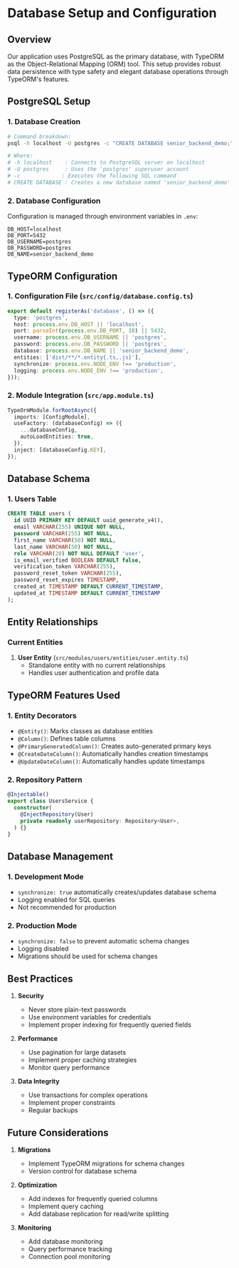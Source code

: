 # Database Setup and Configuration

## Overview

Our application uses PostgreSQL as the primary database, with TypeORM as the Object-Relational Mapping (ORM) tool. This setup provides robust data persistence with type safety and elegant database operations through TypeORM's features.

## PostgreSQL Setup

### 1. Database Creation

```bash
# Command breakdown:
psql -h localhost -U postgres -c "CREATE DATABASE senior_backend_demo;"

# Where:
# -h localhost    : Connects to PostgreSQL server on localhost
# -U postgres     : Uses the 'postgres' superuser account
# -c             : Executes the following SQL command
# CREATE DATABASE : Creates a new database named 'senior_backend_demo'
```

### 2. Database Configuration

Configuration is managed through environment variables in `.env`:

```env
DB_HOST=localhost
DB_PORT=5432
DB_USERNAME=postgres
DB_PASSWORD=postgres
DB_NAME=senior_backend_demo
```

## TypeORM Configuration

### 1. Configuration File (`src/config/database.config.ts`)

```typescript
export default registerAs('database', () => ({
  type: 'postgres',
  host: process.env.DB_HOST || 'localhost',
  port: parseInt(process.env.DB_PORT, 10) || 5432,
  username: process.env.DB_USERNAME || 'postgres',
  password: process.env.DB_PASSWORD || 'postgres',
  database: process.env.DB_NAME || 'senior_backend_demo',
  entities: ['dist/**/*.entity{.ts,.js}'],
  synchronize: process.env.NODE_ENV !== 'production',
  logging: process.env.NODE_ENV !== 'production',
}));
```

### 2. Module Integration (`src/app.module.ts`)

```typescript
TypeOrmModule.forRootAsync({
  imports: [ConfigModule],
  useFactory: (databaseConfig) => ({
    ...databaseConfig,
    autoLoadEntities: true,
  }),
  inject: [databaseConfig.KEY],
});
```

## Database Schema

### 1. Users Table

```sql
CREATE TABLE users (
  id UUID PRIMARY KEY DEFAULT uuid_generate_v4(),
  email VARCHAR(255) UNIQUE NOT NULL,
  password VARCHAR(255) NOT NULL,
  first_name VARCHAR(50) NOT NULL,
  last_name VARCHAR(50) NOT NULL,
  role VARCHAR(20) NOT NULL DEFAULT 'user',
  is_email_verified BOOLEAN DEFAULT false,
  verification_token VARCHAR(255),
  password_reset_token VARCHAR(255),
  password_reset_expires TIMESTAMP,
  created_at TIMESTAMP DEFAULT CURRENT_TIMESTAMP,
  updated_at TIMESTAMP DEFAULT CURRENT_TIMESTAMP
);
```

## Entity Relationships

### Current Entities

1. **User Entity** (`src/modules/users/entities/user.entity.ts`)
   - Standalone entity with no current relationships
   - Handles user authentication and profile data

## TypeORM Features Used

### 1. Entity Decorators

- `@Entity()`: Marks classes as database entities
- `@Column()`: Defines table columns
- `@PrimaryGeneratedColumn()`: Creates auto-generated primary keys
- `@CreateDateColumn()`: Automatically handles creation timestamps
- `@UpdateDateColumn()`: Automatically handles update timestamps

### 2. Repository Pattern

```typescript
@Injectable()
export class UsersService {
  constructor(
    @InjectRepository(User)
    private readonly userRepository: Repository<User>,
  ) {}
}
```

## Database Management

### 1. Development Mode

- `synchronize: true` automatically creates/updates database schema
- Logging enabled for SQL queries
- Not recommended for production

### 2. Production Mode

- `synchronize: false` to prevent automatic schema changes
- Logging disabled
- Migrations should be used for schema changes

## Best Practices

1. **Security**

   - Never store plain-text passwords
   - Use environment variables for credentials
   - Implement proper indexing for frequently queried fields

2. **Performance**

   - Use pagination for large datasets
   - Implement proper caching strategies
   - Monitor query performance

3. **Data Integrity**
   - Use transactions for complex operations
   - Implement proper constraints
   - Regular backups

## Future Considerations

1. **Migrations**

   - Implement TypeORM migrations for schema changes
   - Version control for database schema

2. **Optimization**

   - Add indexes for frequently queried columns
   - Implement query caching
   - Add database replication for read/write splitting

3. **Monitoring**
   - Add database monitoring
   - Query performance tracking
   - Connection pool monitoring
